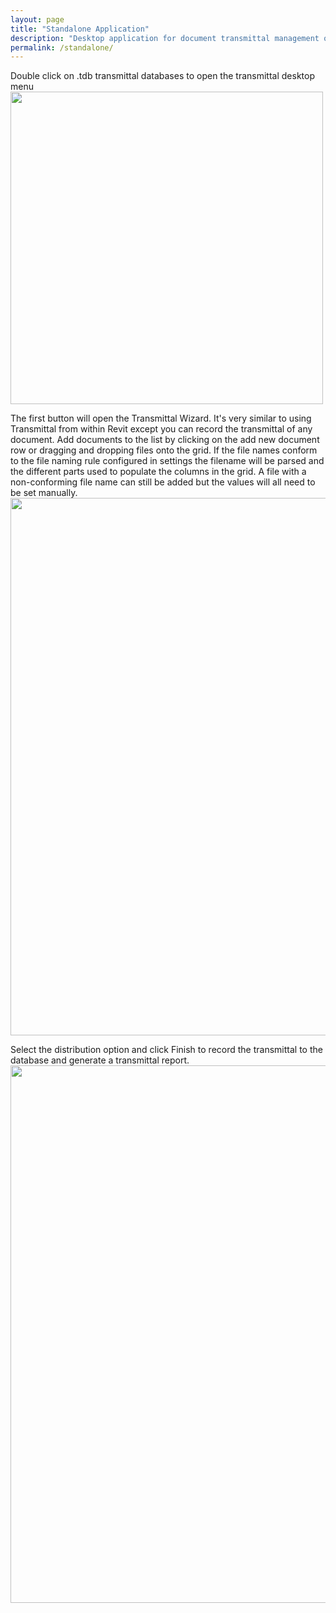```yaml
---
layout: page
title: "Standalone Application"
description: "Desktop application for document transmittal management outside of Revit"
permalink: /standalone/
---
```

Double click on .tdb transmittal databases to open the transmittal desktop menu
<img src="https://github.com/russgreen/Transmittal/assets/1886088/15125ada-2530-4fbf-9c48-6c10a59ec078" width="500" />


The first button will open the Transmittal Wizard. It's very similar to using Transmittal from within Revit except you can record the transmittal of any document. Add documents to the list by clicking on the add new document row or dragging and dropping files onto the grid. If the file names conform to the file naming rule configured in settings the filename will be parsed and the different parts used to populate the columns in the grid. A file with a non-conforming file name can still be added but the values will all need to be set manually.
<img src="https://github.com/russgreen/Transmittal/assets/1886088/7be8b8dd-e4db-4f13-aa27-52df07d2b1ab" width="860" />

Select the distribution option and click Finish to record the transmittal to the database and generate a transmittal report.
<img src="https://github.com/russgreen/Transmittal/assets/1886088/7272d586-1e13-4408-aae0-dab9c045370e" width="860" />




